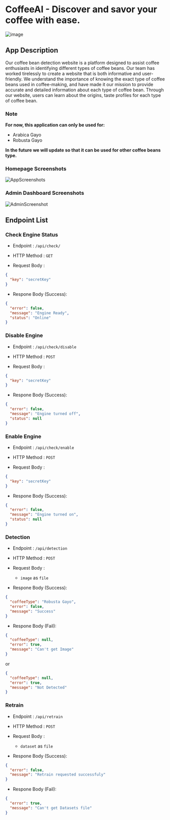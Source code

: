 # CoffeeAI - Discover and savor your coffee with ease.

![image](https://user-images.githubusercontent.com/69246482/224530445-6aff5c5b-b5cd-469d-92b8-2bfd4fceda35.png)

## App Description

Our coffee bean detection website is a platform designed to assist coffee enthusiasts in identifying different types of coffee beans. Our team has worked tirelessly to create a website that is both informative and user-friendly. We understand the importance of knowing the exact type of coffee beans used in coffee-making, and have made it our mission to provide accurate and detailed information about each type of coffee bean. Through our website, users can learn about the origins, taste profiles for each type of coffee bean.

### Note

<b>For now, this application can only be used for: </b>

- Arabica Gayo
- Robusta Gayo

<b>In the future we will update so that it can be used for other coffee beans type.</b>

### Homepage Screenshots

![AppScreenshots](https://user-images.githubusercontent.com/69246482/224529673-b68d91b4-c21b-4674-b109-7884e7445f8a.png)

### Admin Dashboard Screenshots

![AdminScreenshot](https://github.com/kennethliem/CoffeeAI/assets/69246482/8f2807db-0fb8-41c9-b7c9-f2f8222fa93f)

## Endpoint List

### Check Engine Status

- Endpoint : `/api/check/`
- HTTP Method : `GET`

- Request Body :

```json
{
  "key": "secretKey"
}
```

- Respone Body (Success):

```json
{
  "error": false,
  "message": "Engine Ready",
  "status": "Online"
}
```

### Disable Engine

- Endpoint : `/api/check/disable`
- HTTP Method : `POST`

- Request Body :

```json
{
  "key": "secretKey"
}
```

- Respone Body (Success):

```json
{
  "error": false,
  "message": "Engine turned off",
  "status": null
}
```

### Enable Engine

- Endpoint : `/api/check/enable`
- HTTP Method : `POST`

- Request Body :

```json
{
  "key": "secretKey"
}
```

- Respone Body (Success):

```json
{
  "error": false,
  "message": "Engine turned on",
  "status": null
}
```

### Detection

- Endpoint : `/api/detection`
- HTTP Method : `POST`

- Request Body :

  - `image` as `file`

- Respone Body (Success):

```json
{
  "coffeeType": "Robusta Gayo",
  "error": false,
  "message": "Success"
}
```

- Respone Body (Fail):

```json
{
  "coffeeType": null,
  "error": true,
  "message": "Can't get Image"
}
```

or

```json
{
  "coffeeType": null,
  "error": true,
  "message": "Not Detected"
}
```

### Retrain

- Endpoint : `/api/retrain`
- HTTP Method : `POST`

- Request Body :

  - `dataset` as `file`

- Respone Body (Success):

```json
{
  "error": false,
  "message": "Retrain requested successfuly"
}
```

- Respone Body (Fail):

```json
{
  "error": true,
  "message": "Can't get Datasets file"
}
```
